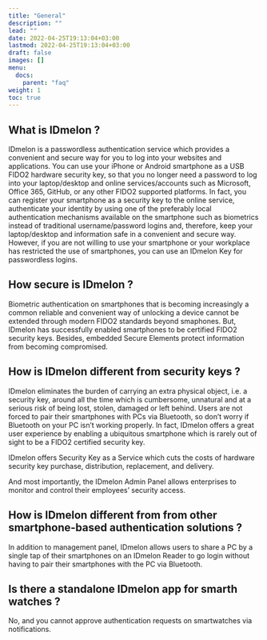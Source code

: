 ```yaml
---
title: "General"
description: ""
lead: ""
date: 2022-04-25T19:13:04+03:00
lastmod: 2022-04-25T19:13:04+03:00
draft: false
images: []
menu:
  docs:
    parent: "faq"
weight: 1
toc: true
---
```


## What is IDmelon ?

IDmelon is a passwordless authentication service which provides a convenient and secure way for you to log into your websites and applications.
You can use your iPhone or Android smartphone as a USB FIDO2 hardware security key, so that you no longer need a password to log into your
laptop/desktop and online services/accounts such as Microsoft, Office 365, GitHub, or any other FIDO2 supported platforms.
In fact, you can register your smartphone as a security key to the online service, authenticate your identity by using one of the preferably
local authentication mechanisms available on the smartphone such as biometrics instead of traditional username/password logins and, therefore,
keep your laptop/desktop and information safe in a convenient and secure way.
However, if you are not willing to use your smartphone or your workplace has restricted the use of smartphones, you can use an IDmelon Key for passwordless logins.

## How secure is IDmelon ?

Biometric authentication on smartphones that is becoming increasingly a common reliable and convenient way of unlocking a device cannot be extended
through modern FIDO2 standards beyond smaphones. But, IDmelon has successfully enabled smartphones to be certified FIDO2 security keys.
Besides, embedded Secure Elements protect information from becoming compromised.

## How is IDmelon different from security keys ?

IDmelon eliminates the burden of carrying an extra physical object, i.e. a security key, around all the time which is cumbersome,
unnatural and at a serious risk of being lost, stolen, damaged or left behind. Users are not forced to pair their smartphones with PCs via Bluetooth,
so don’t worry if Bluetooth on your PC isn’t working properly. In fact, IDmelon offers a great user experience by enabling a ubiquitous smartphone
which is rarely out of sight to be a FIDO2 certified security key.

IDmelon offers Security Key as a Service which cuts the costs of hardware security key purchase, distribution, replacement, and delivery.

And most importantly, the IDmelon Admin Panel allows enterprises to monitor and control their employees’ security access.

## How is IDmelon different from from other smartphone-based authentication solutions ?

In addition to management panel, IDmelon allows users to share a PC by a single tap of their smartphones on an IDmelon Reader to go login without having
to pair their smartphones with the PC via Bluetooth.

## Is there a standalone IDmelon app for smarth watches ?

No, and you cannot approve authentication requests on smartwatches via notifications.
